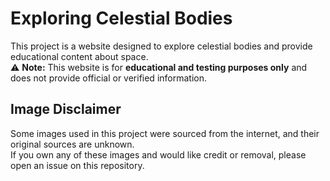 # Exploring Celestial Bodies   

This project is a website designed to explore celestial bodies and provide educational content about space.  
⚠️ **Note:** This website is for **educational and testing purposes only** and does not provide official or verified information.

## Image Disclaimer
Some images used in this project were sourced from the internet, and their original sources are unknown.  
If you own any of these images and would like credit or removal, please open an issue on this repository.

